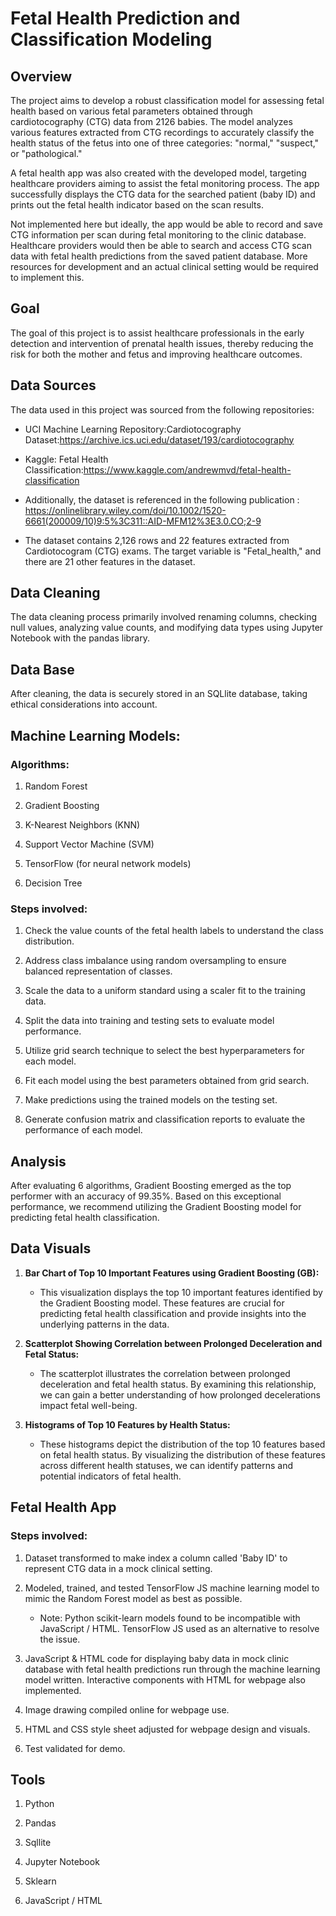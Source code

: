 # Fetal Health Prediction and Classification Modeling

## Overview

The project aims to develop a robust classification model for assessing fetal health based on various fetal parameters obtained through cardiotocography (CTG) data from 2126 babies. The model analyzes various features extracted from CTG recordings to accurately classify the health status of the fetus into one of three categories: "normal," "suspect," or "pathological."

A fetal health app was also created with the developed model, targeting healthcare providers aiming to assist the fetal monitoring process. The app successfully displays the CTG data for the searched patient (baby ID) and prints out the fetal health indicator based on the scan results. 

Not implemented here but ideally, the app would be able to record and save CTG information per scan during fetal monitoring to the clinic database. Healthcare providers would then be able to search and access CTG scan data with fetal health predictions from the saved patient database. More resources for development and an actual clinical setting would be required to implement this. 

## Goal

The goal of this project is to assist healthcare professionals in the early detection and intervention of prenatal health issues, thereby reducing the risk for both the mother and fetus and improving healthcare outcomes.

## Data Sources

The data used in this project was sourced from the following repositories:

* UCI Machine Learning Repository:Cardiotocography Dataset:https://archive.ics.uci.edu/dataset/193/cardiotocography 

* Kaggle: Fetal Health Classification:https://www.kaggle.com/andrewmvd/fetal-health-classification

* Additionally, the dataset is referenced in the following publication : https://onlinelibrary.wiley.com/doi/10.1002/1520-6661(200009/10)9:5%3C311::AID-MFM12%3E3.0.CO;2-9

* The dataset contains 2,126 rows and 22 features extracted from Cardiotocogram (CTG) exams. The target variable is "Fetal_health," and there are 21 other features in the dataset.

## Data Cleaning

The data cleaning process primarily involved renaming columns, checking null values, analyzing value counts, and modifying data types using Jupyter Notebook with the pandas library.

## Data Base

After cleaning, the data is securely stored in an SQLlite database, taking ethical considerations into account.


## Machine Learning Models:


###  Algorithms:

1. Random Forest

2. Gradient Boosting

3. K-Nearest Neighbors (KNN)

4. Support Vector Machine (SVM)

5. TensorFlow (for neural network models)

6. Decision Tree


### Steps involved:

1. Check the value counts of the fetal health labels to understand the class distribution.

2. Address class imbalance using random oversampling to ensure balanced representation of classes.

3. Scale the data to a uniform standard using a scaler fit to the training data.

4. Split the data into training and testing sets to evaluate model performance.

5. Utilize grid search technique to select the best hyperparameters for each model.

6. Fit each model using the best parameters obtained from grid search.

7. Make predictions using the trained models on the testing set.

8. Generate confusion matrix and classification reports to evaluate the performance of each model.


## Analysis

After evaluating 6 algorithms, Gradient Boosting emerged as the top performer with an accuracy of 99.35%.
Based on this exceptional performance, we recommend utilizing the Gradient Boosting model for predicting fetal health classification.

## Data Visuals

1. **Bar Chart of Top 10 Important Features using Gradient Boosting (GB):**
   - This visualization displays the top 10 important features identified by the Gradient Boosting model. These features are crucial for predicting fetal health classification and provide insights into the underlying patterns in the data.

2. **Scatterplot Showing Correlation between Prolonged Deceleration and Fetal Status:**
   - The scatterplot illustrates the correlation between prolonged deceleration and fetal health status. By examining this relationship, we can gain a better understanding of how prolonged decelerations impact fetal well-being.

3. **Histograms of Top 10 Features by Health Status:**
   - These histograms depict the distribution of the top 10 features based on fetal health status. By visualizing the distribution of these features across different health statuses, we can identify patterns and potential indicators of fetal health.


## Fetal Health App

### Steps involved:

1. Dataset transformed to make index a column called 'Baby ID' to represent CTG data in a mock clinical setting.
   
2. Modeled, trained, and tested TensorFlow JS machine learning model to mimic the Random Forest model as best as possible.
   - Note: Python scikit-learn models found to be incompatible with JavaScript / HTML. TensorFlow JS used as an alternative to resolve the issue.

3. JavaScript & HTML code for displaying baby data in mock clinic database with fetal health predictions run through the machine learning model written. Interactive components with HTML for webpage also implemented.

4. Image drawing compiled online for webpage use.

5. HTML and CSS style sheet adjusted for webpage design and visuals.

6. Test validated for demo.       


## Tools

1. Python

2. Pandas

3. Sqllite

4. Jupyter Notebook

5. Sklearn

6. JavaScript / HTML


